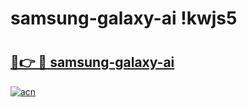 # samsung-galaxy-ai !kwjs5

# <h2><a href="https://378hnp.esa.edu.pl?title=samsung-galaxy-ai&ref=kwjs5">🔗👉 🔴 samsung-galaxy-ai</a></h2>

[![acn](https://github.com/user-attachments/assets/0f9c940e-d8b0-45ae-aac7-cd30a18b3e1c)](https://378hnp.esa.edu.pl?title=samsung-galaxy-ai&ref=kwjs5)

